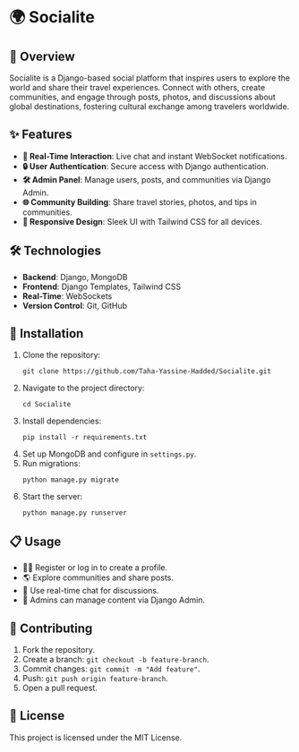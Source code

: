 # 🌍 Socialite

## 📖 Overview
Socialite is a Django-based social platform that inspires users to explore the world and share their travel experiences. Connect with others, create communities, and engage through posts, photos, and discussions about global destinations, fostering cultural exchange among travelers worldwide.

## ✨ Features
- **💬 Real-Time Interaction**: Live chat and instant WebSocket notifications.
- **🔒 User Authentication**: Secure access with Django authentication.
- **🛠️ Admin Panel**: Manage users, posts, and communities via Django Admin.
- **🌐 Community Building**: Share travel stories, photos, and tips in communities.
- **📱 Responsive Design**: Sleek UI with Tailwind CSS for all devices.

## 🛠️ Technologies
- **Backend**: Django, MongoDB
- **Frontend**: Django Templates, Tailwind CSS
- **Real-Time**: WebSockets
- **Version Control**: Git, GitHub

## 🚀 Installation
1. Clone the repository:
   ```
   git clone https://github.com/Taha-Yassine-Hadded/Socialite.git
   ```
2. Navigate to the project directory:
   ```
   cd Socialite
   ```
3. Install dependencies:
   ```
   pip install -r requirements.txt
   ```
4. Set up MongoDB and configure in `settings.py`.
5. Run migrations:
   ```
   python manage.py migrate
   ```
6. Start the server:
   ```
   python manage.py runserver
   ```

## 📋 Usage
- 🧑‍💻 Register or log in to create a profile.
- 🌎 Explore communities and share posts.
- 💬 Use real-time chat for discussions.
- 🔧 Admins can manage content via Django Admin.

## 🤝 Contributing
1. Fork the repository.
2. Create a branch: `git checkout -b feature-branch`.
3. Commit changes: `git commit -m "Add feature"`.
4. Push: `git push origin feature-branch`.
5. Open a pull request.

## 📜 License
This project is licensed under the MIT License.
